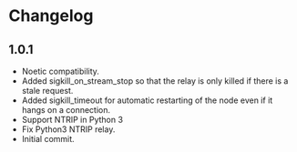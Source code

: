 # Changelog

## 1.0.1

- Noetic compatibility.
- Added sigkill\_on\_stream\_stop so that the relay is only killed if there is a stale request.
- Added sigkill\_timeout for automatic restarting of the node even if it hangs on a connection.
- Support NTRIP in Python 3
- Fix Python3 NTRIP relay.
- Initial commit.
